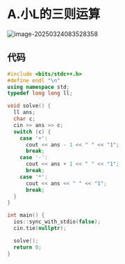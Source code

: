 # A.小L的三则运算

![image-20250324083528358](https://gitee.com/chen-houchao/images/raw/master/202503240835713.png)

## 代码

```cpp
#include <bits/stdc++.h>
#define endl "\n"
using namespace std;
typedef long long ll;

void solve() {
  ll ans;
  char c;
  cin >> ans >> c;
  switch (c) {
    case '+':
      cout << ans - 1 << " " << "1";
      break;
    case '-':
      cout << ans + 1 << " " << "1";
      break;
    case '*':
      cout << ans << " " << "1";
      break;
  }
}

int main() {
  ios::sync_with_stdio(false);
  cin.tie(nullptr);

  solve();
  return 0;
}
```

